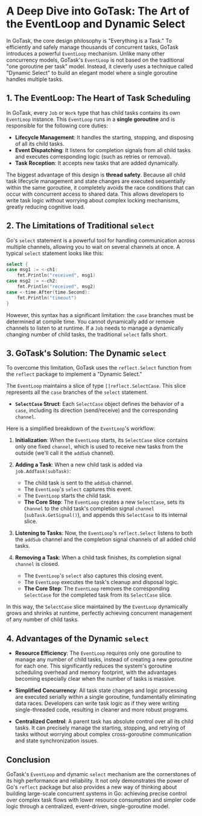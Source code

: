 # A Deep Dive into GoTask: The Art of the EventLoop and Dynamic Select

In GoTask, the core design philosophy is "Everything is a Task." To efficiently and safely manage thousands of concurrent tasks, GoTask introduces a powerful `EventLoop` mechanism. Unlike many other concurrency models, GoTask's `EventLoop` is not based on the traditional "one goroutine per task" model. Instead, it cleverly uses a technique called "Dynamic Select" to build an elegant model where a single goroutine handles multiple tasks.

## 1. The EventLoop: The Heart of Task Scheduling

In GoTask, every `Job` or `Work` type that has child tasks contains its own `EventLoop` instance. This `EventLoop` runs in a **single goroutine** and is responsible for the following core duties:

- **Lifecycle Management**: It handles the starting, stopping, and disposing of all its child tasks.
- **Event Dispatching**: It listens for completion signals from all child tasks and executes corresponding logic (such as retries or removal).
- **Task Reception**: It accepts new tasks that are added dynamically.

The biggest advantage of this design is **thread safety**. Because all child task lifecycle management and state changes are executed sequentially within the same goroutine, it completely avoids the race conditions that can occur with concurrent access to shared data. This allows developers to write task logic without worrying about complex locking mechanisms, greatly reducing cognitive load.

## 2. The Limitations of Traditional `select`

Go's `select` statement is a powerful tool for handling communication across multiple channels, allowing you to wait on several channels at once. A typical `select` statement looks like this:

```go
select {
case msg1 := <-ch1:
    fmt.Println("received", msg1)
case msg2 := <-ch2:
    fmt.Println("received", msg2)
case <-time.After(time.Second):
    fmt.Println("timeout")
}
```

However, this syntax has a significant limitation: the `case` branches must be determined at compile time. You cannot dynamically add or remove channels to listen to at runtime. If a `Job` needs to manage a dynamically changing number of child tasks, the traditional `select` falls short.

## 3. GoTask's Solution: The Dynamic `select`

To overcome this limitation, GoTask uses the `reflect.Select` function from the `reflect` package to implement a "Dynamic Select."

The `EventLoop` maintains a slice of type `[]reflect.SelectCase`. This slice represents all the `case` branches of the `select` statement.

- **`SelectCase` Struct**: Each `SelectCase` object defines the behavior of a `case`, including its direction (send/receive) and the corresponding `channel`.

Here is a simplified breakdown of the `EventLoop`'s workflow:

1.  **Initialization**: When the `EventLoop` starts, its `SelectCase` slice contains only one fixed `channel`, which is used to receive new tasks from the outside (we'll call it the `addSub` channel).

2.  **Adding a Task**: When a new child task is added via `job.AddTask(subTask)`:
    - The child task is sent to the `addSub` channel.
    - The `EventLoop`'s `select` captures this event.
    - The `EventLoop` starts the child task.
    - **The Core Step**: The `EventLoop` creates a new `SelectCase`, sets its `Channel` to the child task's completion signal `channel` (`subTask.GetSignal()`), and appends this `SelectCase` to its internal slice.

3.  **Listening to Tasks**: Now, the `EventLoop`'s `reflect.Select` listens to both the `addSub` channel and the completion signal channels of all added child tasks.

4.  **Removing a Task**: When a child task finishes, its completion signal `channel` is closed.
    - The `EventLoop`'s `select` also captures this closing event.
    - The `EventLoop` executes the task's cleanup and disposal logic.
    - **The Core Step**: The `EventLoop` removes the corresponding `SelectCase` for the completed task from its `SelectCase` slice.

In this way, the `SelectCase` slice maintained by the `EventLoop` dynamically grows and shrinks at runtime, perfectly achieving concurrent management of any number of child tasks.

## 4. Advantages of the Dynamic `select`

- **Resource Efficiency**: The `EventLoop` requires only one goroutine to manage any number of child tasks, instead of creating a new goroutine for each one. This significantly reduces the system's goroutine scheduling overhead and memory footprint, with the advantages becoming especially clear when the number of tasks is massive.

- **Simplified Concurrency**: All task state changes and logic processing are executed serially within a single goroutine, fundamentally eliminating data races. Developers can write task logic as if they were writing single-threaded code, resulting in cleaner and more robust programs.

- **Centralized Control**: A parent task has absolute control over all its child tasks. It can precisely manage the starting, stopping, and retrying of tasks without worrying about complex cross-goroutine communication and state synchronization issues.

## Conclusion

GoTask's `EventLoop` and dynamic `select` mechanism are the cornerstones of its high performance and reliability. It not only demonstrates the power of Go's `reflect` package but also provides a new way of thinking about building large-scale concurrent systems in Go: achieving precise control over complex task flows with lower resource consumption and simpler code logic through a centralized, event-driven, single-goroutine model.
